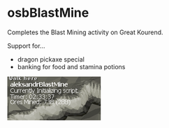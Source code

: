 # osbBlastMine
Completes the Blast Mining activity on Great Kourend.

Support for...

  - dragon pickaxe special
  - banking for food and stamina potions

[![progress_report](https://raw.githubusercontent.com/ahoyaharr/osbBlastMine/master/progress_report.png)](#features)
